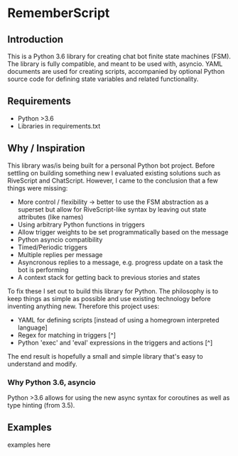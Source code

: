 # RememberScript

## Introduction

This is a Python 3.6 library for creating chat bot finite state machines (FSM).  The library is fully compatible, and meant to be used with, asyncio.  YAML documents are used for creating scripts, accompanied by optional Python source code for defining state variables and related functionality.

## Requirements
  * Python >3.6
  * Libraries in requirements.txt

## Why / Inspiration
This library was/is being built for a personal Python bot project. Before settling on building something new I evaluated existing solutions such as RiveScript and ChatScript. However, I came to the conclusion that a few things were missing:

  * More control / flexibility -> better to use the FSM abstraction as a superset but allow for RiveScript-like syntax by leaving out state attributes (like names)
  * Using arbitrary Python functions in triggers
  * Allow trigger weights to be set programmatically based on the message
  * Python asyncio compatibility
  * Timed/Periodic triggers
  * Multiple replies per message
  * Asyncronous replies to a message, e.g. progress update on a task the bot is
    performing
  * A context stack for getting back to previous stories and states

To fix these I set out to build this library for Python. The philosophy is to keep things as simple as possible and use existing technology before inventing anything new. Therefore this project uses:

  * YAML for defining scripts [instead of using a homegrown interpreted language]
  * Regex for matching in triggers [^]
  * Python 'exec' and 'eval' expressions in the triggers and actions [^]

The end result is hopefully a small and simple library that's easy to
understand and modify.

### Why Python 3.6, asyncio
Python >3.6 allows for using the new async syntax for coroutines as well as type hinting (from 3.5).

## Examples
examples here
